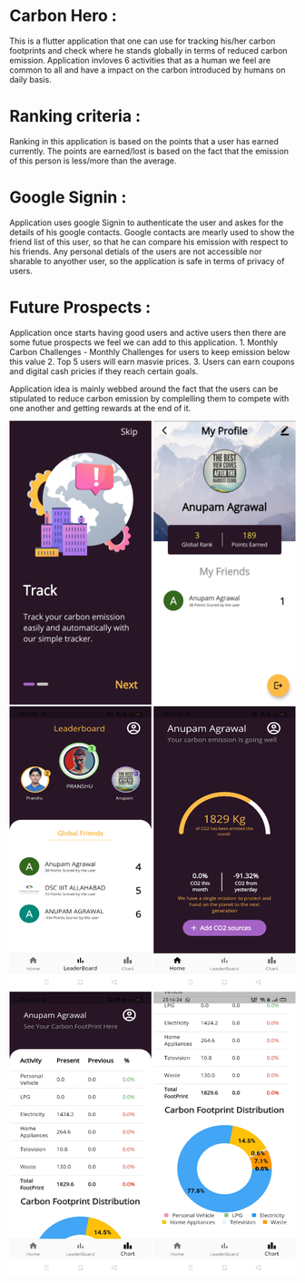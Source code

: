 # Carbon Hero :

This is a flutter application that one can use for tracking his/her carbon footprints and check where he stands globally in terms of reduced carbon emission. Application invloves 6 activities that as a human we feel are common to all and have a impact on the carbon introduced by humans on daily basis. 

# Ranking criteria :
Ranking in this application is based on the points that a user has earned currently. The points are earned/lost is based on the fact that the emission of this person is less/more than the average.

# Google Signin :
Application uses google Signin to authenticate the user and askes for the details of his google contacts. Google contacts are mearly used to show the friend list of this user, so that he can compare his emission with respect to his friends. Any personal detials of the users are not accessible nor sharable to anyother user, so the application is safe in terms of privacy of users.

# Future Prospects :
Application once starts having good users and active users then there are some futue prospects we feel we can add to this application.
    1. Monthly Carbon Challenges - Monthly Challenges for users to keep emission below this value
    2. Top 5 users will earn masvie prices.
    3. Users can earn coupons and digital cash pricies if they reach certain goals.

Application idea is mainly webbed around the fact that the users can be stipulated to reduce carbon emission by complelling them to compete with one another and getting rewards at the end of it.

<span>
    <img src="images/IMG_20210331_084224.jpg" width="250" height="500" >
    <img src="images/IMG_20210331_084352.jpg" width="250" height="500" >
    <img src="images/Screenshot_2021-03-30-23-15-27-07_10c3fb83ac27ce01371a40592e537077.jpg" width="250" height="500" >
</span>
    
<span>
    <img src="images/Screenshot_2021-03-30-23-16-13-16_10c3fb83ac27ce01371a40592e537077.jpg" width="250" height="500" >
    <img src="images/Screenshot_2021-03-30-23-16-22-19_10c3fb83ac27ce01371a40592e537077.jpg" width="250" height="500" >
    <img src="images/Screenshot_2021-03-30-23-16-24-42_10c3fb83ac27ce01371a40592e537077.jpg" width="250" height="500" >
</span>
